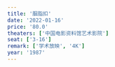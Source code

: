 ```yaml
---
title: '胭脂扣'
date: '2022-01-16'
price: '80.0'
theaters: ['中国电影资料馆艺术影院']
seat: ['3-16']
remark: ['学术放映', '4K']
year: '1987'
---
```

